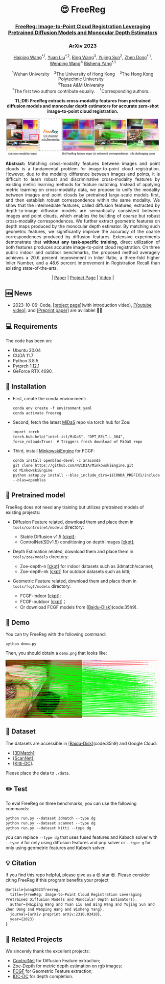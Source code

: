 <h1 align="center"> <p>😍 FreeReg</p></h1>
<h3 align="center">
<a href="https://arxiv.org/abs/2310.03420" target="_blank">FreeReg: Image-to-Point Cloud Registration Leveraging Pretrained Diffusion Models and Monocular Depth Estimators</a>
</h3>

<h3 align="center">
ArXiv 2023
</h3>

<p align="center">
<a href="https://hpwang-whu.github.io/" target="_blank">Haiping Wang</a><sup>*,1</sup>, 
<a href="https://liuyuan-pal.github.io/" target="_blank">Yuan Liu</a><sup>*,2</sup>,
<a href="http://www.cs.ox.ac.uk/people/bing.wang/" target="_blank">Bing Wang</a><sup>3</sup>,
<a href="https://yujingsun.github.io/" target="_blank">Yujing Sun</a><sup>2</sup>,
<a href="https://dongzhenwhu.github.io/" target="_blank">Zhen Dong</a><sup>&dagger;,1</sup>, 
<a href="https://www.cs.hku.hk/people/academic-staff/wenping" target="_blank">Wenping Wang</a><sup>4</sup>
<a href="https://scholar.google.com/citations?hl=zh-CN&user=DZsF2oIAAAAJ" target="_blank">Bisheng Yang</a><sup>&dagger;,1</sup> <br>
</p>

<p align="center">
<sup>1</sup>Wuhan University &nbsp;&nbsp; 
<sup>2</sup>The University of Hong Kong &nbsp;&nbsp; 
<sup>3</sup>The Hong Kong Polytechnic University &nbsp;&nbsp; <br>
<sup>4</sup>Texas A&M University &nbsp;&nbsp; <br>
<sup>*</sup>The first two authors contribute equally. &nbsp;&nbsp; 
<sup>&dagger;</sup>Corresponding authors. &nbsp;&nbsp; 
</p>

<p align="center">
<strong>TL;DR: FreeReg extracts cross-modality features from pretrained diffusion models and monocular depth estimators for accurate zero-shot image-to-point cloud registration.</strong>
</p>
<img src="utils/media/teaser.png" alt="Network" style="zoom:50%;">

<p align="justify">
<strong>Abstract:</strong> Matching cross-modality features between images and point clouds is a fundamental problem for image-to-point cloud registration. However, due to the modality difference between images and points, it is difficult to learn robust and discriminative cross-modality features by existing metric learning methods for feature matching. Instead of applying metric learning on cross-modality data, we propose to unify the modality between images and point clouds by pretrained large-scale models first, and then establish robust correspondence within the same modality. We show that the intermediate features, called diffusion features, extracted by depth-to-image diffusion models are semantically consistent between images and point clouds, which enables the building of coarse but robust cross-modality correspondences. We further extract geometric features on depth maps produced by the monocular depth estimator. By matching such geometric features, we significantly improve the accuracy of the coarse correspondences produced by diffusion features. Extensive experiments demonstrate that <strong>without any task-specific training</strong>, direct utilization of both features produces accurate image-to-point cloud registration. On three public indoor and outdoor benchmarks, the proposed method averagely achieves a 20.6 percent improvement in Inlier Ratio, a three-fold higher Inlier Number, and a 48.6 percent improvement in Registration Recall than existing state-of-the-arts.
</p>

<p align="center">
 | 
<a href="https://arxiv.org/abs/2310.03420" target="_blank">Paper</a> | 
<a href="https://whu-usi3dv.github.io/FreeReg/" target="_blank">Project Page</a> | 
<a href="https://www.youtube.com/watch?v=N_M5Zsfo1U8" target="_blank">Video</a>
 | 
</p>

## 🆕 News
- 2023-10-06: Code, [[project page]](https://whu-usi3dv.github.io/FreeReg/)(with introduction video), [[Youtube video]](https://www.youtube.com/watch?v=N_M5Zsfo1U8), and [[Preprint paper]](https://arxiv.org/abs/2310.03420) are aviliable! 🎉🎉

## 💻 Requirements
The code has been on:
- Ubuntu 20.04
- CUDA 11.7
- Python 3.8.5
- Pytorch 1.12.1
- GeForce RTX 4090.

## 🔧 Installation
- First, create the conda environment:
  ```
  conda env create -f environment.yaml
  conda activate freereg
  ```
- Second, fetch the latest [MiDaS](https://github.com/isl-org/MiDaS) repo via torch hub for Zoe:
  ```
  import torch
  torch.hub.help("intel-isl/MiDaS", "DPT_BEiT_L_384", force_reload=True)  # Triggers fresh download of MiDaS repo
  ```
- Third, install [MinkowskiEngine](https://github.com/NVIDIA/MinkowskiEngine) for FCGF:
  ```
  conda install openblas-devel -c anaconda
  git clone https://github.com/NVIDIA/MinkowskiEngine.git
  cd MinkowskiEngine
  python setup.py install --blas_include_dirs=${CONDA_PREFIX}/include --blas=openblas
  ```

## 🚅 Pretrained model
FreeReg does not need any training but utilizes pretrained models of existing projects:

- Diffusion Feature related, download them and place them in ```tools/controlnet/models``` directory: 
  - Stable Diffusion v1.5 [[ckpt]](https://huggingface.co/runwayml/stable-diffusion-v1-5/blob/main/v1-5-pruned.ckpt);
  - ControlNet(SDv1.5) conditioning on depth images [[ckpt]](https://huggingface.co/lllyasviel/ControlNet-v1-1/blob/main/control_v11f1p_sd15_depth.pth);

- Depth Estimation related, download them and place them in ```tools/zoe/models``` directory:
  - Zoe-depth-n [[ckpt]](https://github.com/isl-org/ZoeDepth/releases/download/v1.0/ZoeD_M12_N.pt) for indoor datasets such as 3dmatch/scannet;
  - Zoe-depth-nk [[ckpt]](https://github.com/isl-org/ZoeDepth/releases/download/v1.0/ZoeD_M12_NK.pt) for outdoor datasets such as kitti;

- Geometric Feature related, download them and place them in ```tools/fcgf/models``` directory:
  - FCGF-indoor [[ckpt]](https://drive.google.com/file/d/1cLFlKC_novdwFbxk6dtLlqOUlmynV7jc/view?usp=sharing);
  - FCGF-outdoor [[ckpt]](https://drive.google.com/file/d/1D6mKqzGqg9seeU3s2QJ7MEgHJPKxNo8F/view?usp=sharing)；
  - Or download FCGF models from [[Baidu-Disk]](https://pan.baidu.com/s/16-6osDbN8EaWRgT1dvUiQg)(code:35h9).

## 🔦 Demo
You can try FreeReg with the following command:
```
python demo.py
```
Then, you should obtain a ```demo.png``` that looks like:

<img src="utils/media/demo.png" alt="demo" style="zoom:50%;">

## 💾 Dataset 
The datasets are accessible in [[Baidu-Disk]](https://pan.baidu.com/s/16-6osDbN8EaWRgT1dvUiQg)(code:35h9) and Google Cloud:

- [[3DMatch]](https://drive.google.com/file/d/1tSTlYFou6UEKR_UJa0Qm0Dy6foW4ubIs/view?usp=sharing);
- [[ScanNet]](https://drive.google.com/file/d/1wSoPzuAIZ3DFU1Gk2wcREXQG3jd9PW7s/view?usp=sharing);
- [[Kitti-DC]](https://drive.google.com/file/d/1c1TcUV2fMmXKK_vyZstVLD9J4-pCVCRu/view?usp=sharing).

Please place the data to ```./data```.

## ✏️ Test
To eval FreeReg on three benchmarks, you can use the following commands:
```
python run.py --dataset 3dmatch --type dg
python run.py --dataset scannet --type dg
python run.py --dataset kitti --type dg
```
you can replace ```--type dg``` that uses fused features and Kabsch solver with ```--type d``` for only using diffusion features and pnp solver or ```--type g``` for only using geometric features and Kabsch solver.

## 💡 Citation
If you find this repo helpful, please give us a 😍 star 😍.
Please consider citing FreeReg if this program benefits your project
```
@article{wang2023freereg,
  title={FreeReg: Image-to-Point Cloud Registration Leveraging Pretrained Diffusion Models and Monocular Depth Estimators},
  author={Haiping Wang and Yuan Liu and Bing Wang and Yujing Sun and Zhen Dong and Wenping Wang and Bisheng Yang},
  journal={arXiv preprint arXiv:2310.03420},
  year={2023}
}
```

## 🔗 Related Projects
We sincerely thank the excellent projects:
- [ControlNet](https://github.com/lllyasviel/ControlNet) for Diffusion Feature extraction;
- [Zoe-Depth](https://github.com/isl-org/ZoeDepth) for metric depth estimation on rgb images;
- [FCGF](https://github.com/chrischoy/FCGF) for Geometric Feature extraction;
- [IDC-DC](https://github.com/kujason/ip_basic) for depth completion.